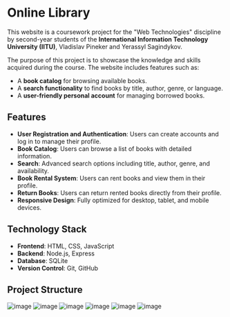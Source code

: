 # Online Library

This website is a coursework project for the "Web Technologies" discipline by second-year students of the **International Information Technology University (IITU)**, Vladislav Pineker and Yerassyl Sagindykov.

The purpose of this project is to showcase the knowledge and skills acquired during the course. The website includes features such as:
- A **book catalog** for browsing available books.
- A **search functionality** to find books by title, author, genre, or language.
- A **user-friendly personal account** for managing borrowed books.

## Features
- **User Registration and Authentication**: Users can create accounts and log in to manage their profile.
- **Book Catalog**: Users can browse a list of books with detailed information.
- **Search**: Advanced search options including title, author, genre, and availability.
- **Book Rental System**: Users can rent books and view them in their profile.
- **Return Books**: Users can return rented books directly from their profile.
- **Responsive Design**: Fully optimized for desktop, tablet, and mobile devices.

## Technology Stack
- **Frontend**: HTML, CSS, JavaScript
- **Backend**: Node.js, Express
- **Database**: SQLite
- **Version Control**: Git, GitHub

## Project Structure
![image](https://github.com/user-attachments/assets/ad6652ac-6aea-4ab9-a072-6e0db1170cbb)
![image](https://github.com/user-attachments/assets/c3ebd924-1eff-4da8-8377-7b30342ae58b)
![image](https://github.com/user-attachments/assets/3d1c8dc7-ccd1-417f-b187-bd7203937de7)
![image](https://github.com/user-attachments/assets/fc0d6aac-2bc9-4591-95b0-3fce722b0880)
![image](https://github.com/user-attachments/assets/cf6db6ec-d13a-4754-bbd4-c5cc82f83654)
![image](https://github.com/user-attachments/assets/b8d14365-c02f-4a24-b8e6-ccc6f247f805)
